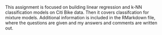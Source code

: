 This assignment is focused on building linear regression and k-NN classification models on Citi Bike data. Then it covers classifcation for mixture models. Additional information is included in the RMarkdown file, where the questions are given and my answers and comments are written out.
